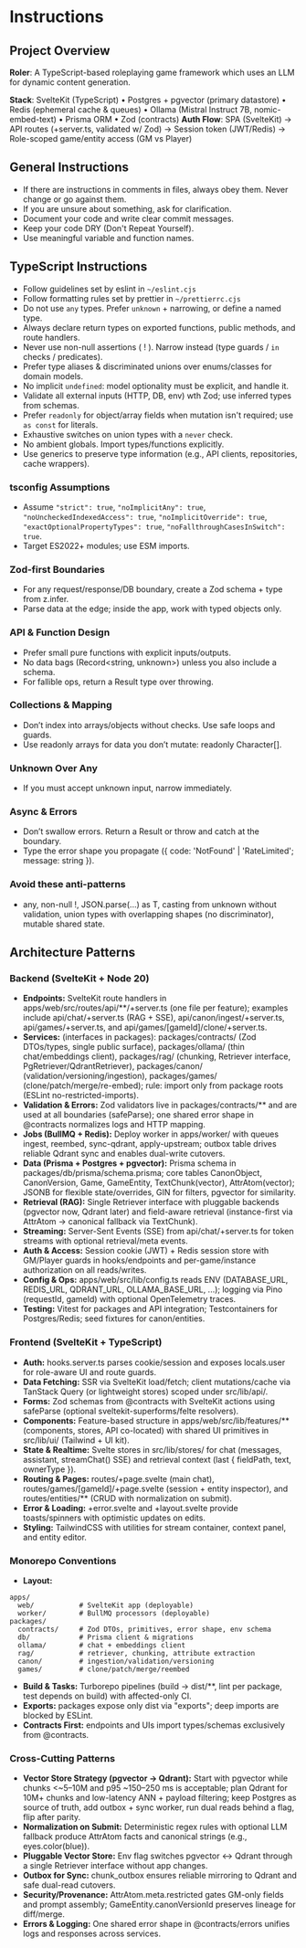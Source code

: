 # Instructions

## Project Overview

**Roler**: A TypeScript-based roleplaying game framework which uses an LLM for dynamic content generation.

**Stack**: SvelteKit (TypeScript) • Postgres + pgvector (primary datastore) • Redis (ephemeral cache & queues) • Ollama (Mistral Instruct 7B, nomic-embed-text) • Prisma ORM • Zod (contracts)
**Auth Flow**: SPA (SvelteKit) → API routes (+server.ts, validated w/ Zod) → Session token (JWT/Redis) → Role-scoped game/entity access (GM vs Player)

## General Instructions

- If there are instructions in comments in files, always obey them. Never change or go against them.
- If you are unsure about something, ask for clarification.
- Document your code and write clear commit messages.
- Keep your code DRY (Don't Repeat Yourself).
- Use meaningful variable and function names.

## TypeScript Instructions

- Follow guidelines set by eslint in `~/eslint.cjs`
- Follow formatting rules set by prettier in `~/prettierrc.cjs`
- Do not use `any` types. Prefer `unknown` + narrowing, or define a named type.
- Always declare return types on exported functions, public methods, and route handlers.
- Never use non-null assertions ( ! ). Narrow instead (type guards / `in` checks / predicates).
- Prefer type aliases & discriminated unions over enums/classes for domain models.
- No implicit `undefined`: model optionality must be explicit, and handle it.
- Validate all external inputs (HTTP, DB, env) wth Zod; use inferred types from schemas.
- Prefer `readonly` for object/array fields when mutation isn't required; use `as const` for literals.
- Exhaustive switches on union types with a `never` check.
- No ambient globals. Import types/functions explicitly.
- Use generics to preserve type information (e.g., API clients, repositories, cache wrappers).

### tsconfig Assumptions

- Assume `"strict": true`, `"noImplicitAny": true`, `"noUncheckedIndexedAccess": true`, `"noImplicitOverride": true`, `"exactOptionalPropertyTypes": true`, `"noFallthroughCasesInSwitch": true`.
- Target ES2022+ modules; use ESM imports.

### Zod-first Boundaries

- For any request/response/DB boundary, create a Zod schema + type from z.infer.
- Parse data at the edge; inside the app, work with typed objects only.

### API & Function Design

- Prefer small pure functions with explicit inputs/outputs.
- No data bags (Record<string, unknown>) unless you also include a schema.
- For fallible ops, return a Result type over throwing.

### Collections & Mapping

- Don’t index into arrays/objects without checks. Use safe loops and guards.
- Use readonly arrays for data you don’t mutate: readonly Character[].

### Unknown Over Any

- If you must accept unknown input, narrow immediately.

### Async & Errors

- Don’t swallow errors. Return a Result or throw and catch at the boundary.
- Type the error shape you propagate ({ code: 'NotFound' | 'RateLimited'; message: string }).

### Avoid these anti-patterns

- any, non-null !, JSON.parse(...) as T, casting from unknown without validation, union types with overlapping shapes (no discriminator), mutable shared state.

## Architecture Patterns

### Backend (SvelteKit + Node 20)

- **Endpoints:** SvelteKit route handlers in apps/web/src/routes/api/**/+server.ts (one file per feature); examples include api/chat/+server.ts (RAG + SSE), api/canon/ingest/+server.ts, api/games/+server.ts, and api/games/[gameId]/clone/+server.ts.
- **Services:** (interfaces in packages): packages/contracts/ (Zod DTOs/types, single public surface), packages/ollama/ (thin chat/embeddings client), packages/rag/ (chunking, Retriever interface, PgRetriever/QdrantRetriever), packages/canon/ (validation/versioning/ingestion), packages/games/ (clone/patch/merge/re-embed); rule: import only from package roots (ESLint no-restricted-imports).
- **Validation & Errors:** Zod validators live in packages/contracts/** and are used at all boundaries (safeParse); one shared error shape in @contracts normalizes logs and HTTP mapping.
- **Jobs (BullMQ + Redis):** Deploy worker in apps/worker/ with queues ingest, reembed, sync-qdrant, apply-upstream; outbox table drives reliable Qdrant sync and enables dual-write cutovers.
- **Data (Prisma + Postgres + pgvector):** Prisma schema in packages/db/prisma/schema.prisma; core tables CanonObject, CanonVersion, Game, GameEntity, TextChunk(vector), AttrAtom(vector); JSONB for flexible state/overrides, GIN for filters, pgvector for similarity.
- **Retrieval (RAG):** Single Retriever interface with pluggable backends (pgvector now, Qdrant later) and field-aware retrieval (instance-first via AttrAtom → canonical fallback via TextChunk).
- **Streaming:** Server-Sent Events (SSE) from api/chat/+server.ts for token streams with optional retrieval/meta events.
- **Auth & Access:** Session cookie (JWT) + Redis session store with GM/Player guards in hooks/endpoints and per-game/instance authorization on all reads/writes.
- **Config & Ops:** apps/web/src/lib/config.ts reads ENV (DATABASE_URL, REDIS_URL, QDRANT_URL, OLLAMA_BASE_URL, ...); logging via Pino (requestId, gameId) with optional OpenTelemetry traces.
- **Testing:** Vitest for packages and API integration; Testcontainers for Postgres/Redis; seed fixtures for canon/entities.

### Frontend (SvelteKit + TypeScript)

- **Auth:** hooks.server.ts parses cookie/session and exposes locals.user for role-aware UI and route guards.
- **Data Fetching:** SSR via SvelteKit load/fetch; client mutations/cache via TanStack Query (or lightweight stores) scoped under src/lib/api/.
- **Forms:** Zod schemas from @contracts with SvelteKit actions using safeParse (optional sveltekit-superforms/felte resolvers).
- **Components:** Feature-based structure in apps/web/src/lib/features/** (components, stores, API co-located) with shared UI primitives in src/lib/ui/ (Tailwind + UI kit).
- **State & Realtime:** Svelte stores in src/lib/stores/ for chat (messages, assistant, streamChat() SSE) and retrieval context (last { fieldPath, text, ownerType }).
- **Routing & Pages:** routes/+page.svelte (main chat), routes/games/[gameId]/+page.svelte (session + entity inspector), and routes/entities/** (CRUD with normalization on submit).
- **Error & Loading:** +error.svelte and +layout.svelte provide toasts/spinners with optimistic updates on edits.
- **Styling:** TailwindCSS with utilities for stream container, context panel, and entity editor.

### Monorepo Conventions

- **Layout:**

```tree
apps/
  web/           # SvelteKit app (deployable)
  worker/        # BullMQ processors (deployable)
packages/
  contracts/     # Zod DTOs, primitives, error shape, env schema
  db/            # Prisma client & migrations
  ollama/        # chat + embeddings client
  rag/           # retriever, chunking, attribute extraction
  canon/         # ingestion/validation/versioning
  games/         # clone/patch/merge/reembed
```

- **Build & Tasks:** Turborepo pipelines (build → dist/**, lint per package, test depends on build) with affected-only CI.
- **Exports:** packages expose only dist via "exports"; deep imports are blocked by ESLint.
- **Contracts First:** endpoints and UIs import types/schemas exclusively from @contracts.

### Cross-Cutting Patterns

- **Vector Store Strategy (pgvector → Qdrant):** Start with pgvector while chunks <~5–10M and p95 ~150–250 ms is acceptable; plan Qdrant for 10M+ chunks and low-latency ANN + payload filtering; keep Postgres as source of truth, add outbox + sync worker, run dual reads behind a flag, flip after parity.
- **Normalization on Submit:** Deterministic regex rules with optional LLM fallback produce AttrAtom facts and canonical strings (e.g., eyes.color(blue)).
- **Pluggable Vector Store:** Env flag switches pgvector ↔ Qdrant through a single Retriever interface without app changes.
- **Outbox for Sync:** chunk_outbox ensures reliable mirroring to Qdrant and safe dual-read cutovers.
- **Security/Provenance:** AttrAtom.meta.restricted gates GM-only fields and prompt assembly; GameEntity.canonVersionId preserves lineage for diff/merge.
- **Errors & Logging:** One shared error shape in @contracts/errors unifies logs and responses across services.